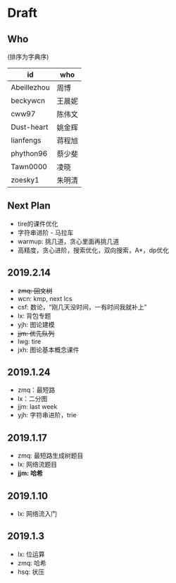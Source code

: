 # Draft

## Who

(排序为字典序)

id |who
--- | ---
Abeillezhou| 周博
beckywcn | 王晨妮
cww97 | 陈伟文
Dust-heart | 姚金辉
lianfengs | 蒋程旭
phython96 | 蔡少斐
Tawn0000 | 凌晓
zoesky1 | 朱明清

## Next Plan

- tire的课件优化
- 字符串进阶 - 马拉车
- warmup: 挑几道，贪心里面再挑几道
- 高精度，贪心进阶，搜索优化，双向搜索，A*，dp优化

## 2019.2.14

- ~~zmq: 回文树~~
- wcn: kmp, next lcs
- csf: 数论，“刚几天没时间，一有时间我就补上”
- lx: 背包专题
- yjh: 图论建模
- ~~jjm: 优先队列~~
- lwg: tire
- jxh: 图论基本概念课件

## 2019.1.24

- zmq：最短路
- lx：二分图
- jjm: last week
- yjh: 字符串进阶，trie

## 2019.1.17

- zmq: 最短路生成树题目
- lx: 网络流题目
- **jjm: 哈希**

## 2019.1.10

- lx: 网络流入门

## 2019.1.3

- lx: 位运算
- zmq: 哈希
- hsq: 状压
